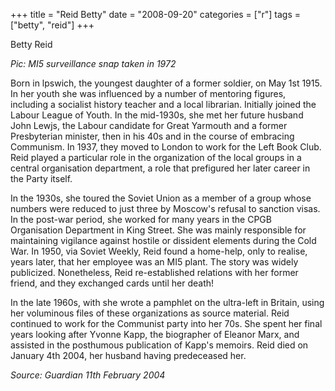 +++
title = "Reid Betty"
date = "2008-09-20"
categories = ["r"]
tags = ["betty", "reid"]
+++

Betty Reid

_Pic:_ _MI5 surveillance snap taken in 1972_

Born in lpswich, the youngest daughter of a former soldier, on May 1st 1915. In her youth she was influenced by a number of mentoring figures, including a socialist history teacher and a local librarian. Initially joined the Labour League of Youth. In the mid-1930s, she met her future husband John Lewjs, the Labour candidate for Great Yarmouth and a former Presbyterian minister, then in his 40s and in the course of embracing Communism. In 1937, they moved to London to work for the Left Book Club. Reid played a particular role in the organization of the local groups in a central organisation department, a role that prefigured her later career in the Party itself.

In the 1930s, she toured the Soviet Union as a member of a group whose numbers were reduced to just three by Moscow's refusal to sanction visas. In the post-war period, she worked for many years in the CPGB Organisation Department in King Street. She was mainly responsible for maintaining vigilance against hostile or dissident elements during the Cold War. In 1950, via Soviet Weekly, Reid found a home-help, only to realise, years later, that her employee was an MI5 plant. The story was widely publicized. Nonetheless, Reid re-established relations with her former friend, and they exchanged cards until her death!

In the late 1960s, with she wrote a pamphlet on the ultra-left in Britain, using her voluminous files of these organizations as source material. Reid continued to work for the Communist party into her 70s. She spent her final years looking after Yvonne Kapp, the biographer of Eleanor Marx, and assisted in the posthumous publication of Kapp's memoirs. Reid died on January 4th 2004, her husband having predeceased her.

_Source: Guardian 11th February 2004_
